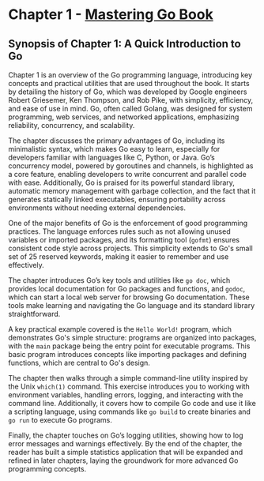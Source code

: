 # Chapter 1 - [Mastering Go Book](https://packt.link/rUETq)

## Synopsis of Chapter 1: A Quick Introduction to Go

Chapter 1 is an overview of the Go programming language, introducing key concepts and practical utilities that are used throughout the book. It starts by detailing the history of Go, which was developed by Google engineers Robert Griesemer, Ken Thompson, and Rob Pike, with simplicity, efficiency, and ease of use in mind. Go, often called Golang, was designed for system programming, web services, and networked applications, emphasizing reliability, concurrency, and scalability.

The chapter discusses the primary advantages of Go, including its minimalistic syntax, which makes Go easy to learn, especially for developers familiar with languages like C, Python, or Java. Go’s concurrency model, powered by goroutines and channels, is highlighted as a core feature, enabling developers to write concurrent and parallel code with ease. Additionally, Go is praised for its powerful standard library, automatic memory management with garbage collection, and the fact that it generates statically linked executables, ensuring portability across environments without needing external dependencies.

One of the major benefits of Go is the enforcement of good programming practices. The language enforces rules such as not allowing unused variables or imported packages, and its formatting tool (`gofmt`) ensures consistent code style across projects. This simplicity extends to Go's small set of 25 reserved keywords, making it easier to remember and use effectively.

The chapter introduces Go’s key tools and utilities like `go doc`, which provides local documentation for Go packages and functions, and `godoc`, which can start a local web server for browsing Go documentation. These tools make learning and navigating the Go language and its standard library straightforward.

A key practical example covered is the `Hello World!` program, which demonstrates Go's simple structure: programs are organized into packages, with the `main` package being the entry point for executable programs. This basic program introduces concepts like importing packages and defining functions, which are central to Go's design.

The chapter then walks through a simple command-line utility inspired by the Unix `which(1)` command. This exercise introduces you to working with environment variables, handling errors, logging, and interacting with the command line. Additionally, it covers how to compile Go code and use it like a scripting language, using commands like `go build` to create binaries and `go run` to execute Go programs.

Finally, the chapter touches on Go’s logging utilities, showing how to log error messages and warnings effectively. By the end of the chapter, the reader has built a simple statistics application that will be expanded and refined in later chapters, laying the groundwork for more advanced Go programming concepts.